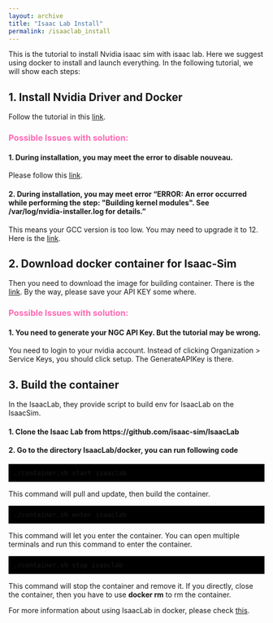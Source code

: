 ```yaml
---
layout: archive
title: "Isaac Lab Install"
permalink: /isaaclab_install
---
```


This is the tutorial to install Nvidia isaac sim with isaac lab. Here we suggest using docker to install and launch everything. In the following tutorial, we will show each steps:

<H2> 1. Install Nvidia Driver and Docker </H2>

Follow the tutorial in this [link](https://docs.omniverse.nvidia.com/isaacsim/latest/installation/install_container.html).

 <H3> <span style="color: #FF69B4;">Possible Issues with solution:</span> </H3>

<H4> 1. During installation, you may meet the error to disable nouveau.  </H4>
 
 Please follow this [link](https://docs.nvidia.com/ai-enterprise/deployment-guide-vmware/0.1.0/nouveau.html#ubuntu).

<H4> 2. During installation, you may meet error “ERROR: An error occurred while performing the step: "Building kernel modules". See /var/log/nvidia-installer.log for details.”</H4>

 This means your GCC version is too low. You may need to upgrade it to 12. Here is the [link](https://www.dedicatedcore.com/blog/install-gcc-compiler-ubuntu/).

<H2> 2. Download docker container for Isaac-Sim </H2>

Then you need to download the image for building container. There is the [link](https://isaac-sim.github.io/IsaacLab/source/deployment/docker.html). By the way, please save your API KEY some where.

<H3> <span style="color: #FF69B4;">Possible Issues with solution:</span> </H3>

 <H4> 1. You need to generate your NGC API Key. But the tutorial may be wrong. </H4>

You need to login to your nvidia account. Instead of clicking Organization > Service Keys, you should click setup. The GenerateAPIKey is there.

<H2> 3. Build the container </H2>
In the IsaacLab, they provide script to build env for IsaacLab on the IsaacSim.
<H4> 1. Clone the Isaac Lab from https://github.com/isaac-sim/IsaacLab </H4>
<H4> 2. Go to the directory IsaacLab/docker, you can run following code</H4>

<pre style="font-size: 15px;background-color: #000000; padding: 10px;">
<code>./container.sh start isaaclab</code>
</pre>

This command will pull and update, then build the container.
<pre style="font-size: 15px;background-color: #000000; padding: 10px;">
<code>./container.sh enter isaaclab</code>
</pre>
This command will let you enter the container. You can open multiple terminals and run this command to enter the container.
<pre style="font-size: 15px;background-color: #000000; padding: 10px;">
<code>./container.sh stop isaaclab</code>
</pre>

This command will stop the container and remove it. If you directly, close the container, then you have to use __docker rm__ to rm the container.

For more information about using IsaacLab in docker, please check [this](https://isaac-sim.github.io/IsaacLab/source/deployment/docker.html).